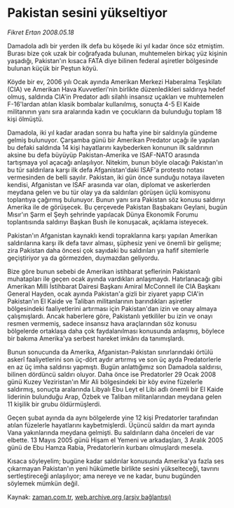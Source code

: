 # Pakistan sesini yükseltiyor

*Fikret Ertan 2008.05.18*

<tr><td class="metin" colspan="2" style="padding-top: 20px; padding-left: 5px; padding-right: 10px;">Damadola adlı bir yerden ilk defa bu köşede iki yıl kadar önce söz etmiştim. Burası bize çok uzak bir coğrafyada bulunan, muhtemelen birkaç yüz kişinin yaşadığı, Pakistan'ın kısaca FATA diye bilinen federal aşiretler bölgesinde bulunan küçük bir Peştun köyü.</td></tr><tr><td class="metin" colspan="2" style="padding-top: 20px; padding-left: 5px; padding-right: 10px;"><p>Köyde bir ev, 2006 yılı Ocak ayında Amerikan Merkezi Haberalma Teşkilatı (CIA) ve Amerikan Hava Kuvvetleri'nin birlikte düzenledikleri saldırıya hedef olmuş, saldırıda CIA'in Predator adlı silahlı insansız uçakları ve muhtemelen F-16'lardan atılan klasik bombalar kullanılmış, sonuçta 4-5 El Kaide militanının yanı sıra aralarında kadın ve çocukların da bulunduğu toplam 18 kişi ölmüştü. 
<p>Damadola, iki yıl kadar aradan sonra bu hafta yine bir saldırıyla gündeme gelmiş bulunuyor. Çarşamba günü bir Amerikan Predator uçağı ile yapılan bu defaki saldırıda 14 kişi hayatlarını kaybederken konunun ilk saldırının aksine bu defa büyüyüp Pakistan-Amerika ve ISAF-NATO arasında tartışmaya yol açacağı anlaşılıyor. Nitekim, bunun böyle olacağı Pakistan'ın bu tür saldırılara karşı ilk defa Afganistan'daki ISAF'a protesto notası vermesinden de belli sayılır. Pakistan, iki gün önce sunduğu notaya ilaveten kendisi, Afganistan ve ISAF arasında var olan, diplomat ve askerlerden meydana gelen ve bu tür olay ya da saldırıları görüşen üçlü komisyonu toplantıya çağırmış bulunuyor. Bunun yanı sıra Pakistan söz konusu saldırıyı Amerika ile de görüşecek. Bu çerçevede Pakistan Başbakanı Geylani, bugün Mısır'ın Şarm el Şeyh şehrinde yapılacak Dünya Ekonomik Forumu toplantısında saldırıyı Başkan Bush ile konuşacak, açıklama isteyecek.
<p>Pakistan'ın Afganistan kaynaklı kendi topraklarına karşı yapılan Amerikan saldırılarına karşı ilk defa tavır alması, şüphesiz yeni ve önemli bir gelişme; zira Pakistan daha öncesi çok sayıdaki bu saldırıları ya hafif sitemlerle geçiştiriyor ya da görmezden, duymazdan geliyordu.
<p>Bize göre bunun sebebi de Amerikan istihbarat şeflerinin Pakistanlı muhatapları ile geçen ocak ayında vardıkları anlaşmaydı. Hatırlanacağı gibi Amerikan Milli İstihbarat Dairesi Başkanı Amiral McConnell ile CIA Başkanı General Hayden, ocak ayında Pakistan'a gizli bir ziyaret yapıp CIA'in Pakistan'ın El Kaide ve Taliban militanlarının barındıkları aşiretler bölgesindeki faaliyetlerini artırması için Pakistan'dan izin ve onay almaya çalışmışlardı. Ancak haberlere göre, Pakistanlı yetkililer bu izin ve onayı resmen vermemiş, sadece insansız hava araçlarından söz konusu bölgelerde ortaklaşa daha çok faydalanılması konusunda anlaşmış, böylece bir bakıma Amerika'ya serbest hareket imkânı da tanımışlardı. 
<p>Bunun sonucunda da Amerika, Afganistan-Pakistan sınırlarındaki örtülü askerî faaliyetlerini son üç-dört aydır artırmış ve son üç ayda Predatorlerle en az üç imha saldırısı yapmıştı. Bugün anlattığımız son Damadola saldırısı, bilinen dördüncü saldırı oluyor. Daha önce ise Predatorler 29 Ocak 2008 günü Kuzey Veziristan'ın Mir Ali bölgesindeki bir köy evine füzelerle saldırmış, sonuçta aralarında Libyalı Ebu Leyt el Libi adlı önemli bir El Kaide liderinin bulunduğu Arap, Özbek ve Taliban militanlarından meydana gelen 11 kişilik bir grubu öldürmüşlerdi. 
<p>Geçen şubat ayında da aynı bölgelerde yine 12 kişi Predatorler tarafından atılan füzelerle hayatlarını kaybetmişlerdi. Üçüncü saldırı da mart ayında Vana yakınlarında meydana gelmişti. Bu saldırıların daha önceleri de var elbette. 13 Mayıs 2005 günü Hişam el Yemeni ve arkadaşları, 3 Aralık 2005 günü de Ebu Hamza Rabia, Predatorlerin kurbanı olmuşlardı mesela.
<p>Kısaca söyleyelim; bugüne kadar saldırılar konusunda Amerika'ya fazla ses çıkarmayan Pakistan'ın yeni hükümetle birlikte sesini yükselteceği, tavrını sertleştireceği anlaşılıyor; ama nereye ve ne kadar, bunu bugünden söylemek mümkün değil.<br/></p></p></p></p></p></p></p></td></tr>

Kaynak: [zaman.com.tr](http://zaman.com.tr/yazar.do?yazino=690980), [web.archive.org (arşiv bağlantısı)](http://web.archive.org/web/20080714115909/http://www.zaman.com.tr:80/yazar.do?yazino=690980)
